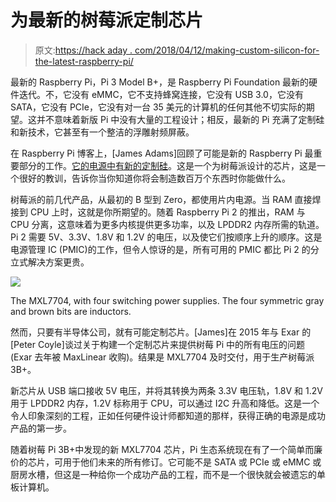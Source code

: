 # 为最新的树莓派定制芯片

> 原文:[https://hack aday . com/2018/04/12/making-custom-silicon-for-the-latest-raspberry-pi/](https://hackaday.com/2018/04/12/making-custom-silicon-for-the-latest-raspberry-pi/)

最新的 Raspberry Pi，Pi 3 Model B+，是 Raspberry Pi Foundation 最新的硬件迭代。不，它没有 eMMC，它不支持蜂窝连接，它没有 USB 3.0，它没有 SATA，它没有 PCIe，它没有对一台 35 美元的计算机的任何其他不切实际的期望。这并不意味着新版 Pi 中没有大量的工程设计；相反，最新的 Pi 充满了定制硅和新技术，它甚至有一个整洁的浮雕射频屏蔽。

在 Raspberry Pi 博客上，[James Adams]回顾了可能是新的 Raspberry Pi 最重要部分的工作。[它的电源中有新的定制硅](https://www.raspberrypi.org/blog/pi-power-supply-chip/)。这是一个为树莓派设计的芯片，这是一个很好的教训，告诉你当你知道你将会制造数百万个东西时你能做什么。

树莓派的前几代产品，从最初的 B 型到 Zero，都使用片内电源。当 RAM 直接焊接到 CPU 上时，这就是你所期望的。随着 Raspberry Pi 2 的推出，RAM 与 CPU 分离，这意味着为更多内核提供更多功率，以及 LPDDR2 内存所需的轨道。Pi 2 需要 5V、3.3V、1.8V 和 1.2V 的电压，以及使它们按顺序上升的顺序。这是电源管理 IC (PMIC)的工作，但令人惊讶的是，所有可用的 PMIC 都比 Pi 2 的分立式解决方案更贵。

[![](../Images/4985e6b8b48f47577d9e77fd43d2ffa9.png)](https://hackaday.com/wp-content/uploads/2018/04/pipsu.jpg)

The MXL7704, with four switching power supplies. The four symmetric gray and brown bits are inductors.

然而，只要有半导体公司，就有可能定制芯片。[James]在 2015 年与 Exar 的[Peter Coyle]谈过关于构建一个定制芯片来提供树莓 Pi 中的所有电压的问题(Exar 去年被 MaxLinear 收购)。结果是 MXL7704 及时交付，用于生产树莓派 3B+。

新芯片从 USB 端口接收 5V 电压，并将其转换为两条 3.3V 电压轨，1.8V 和 1.2V 用于 LPDDR2 内存，1.2V 标称用于 CPU，可以通过 I2C 升高和降低。这是一个令人印象深刻的工程，正如任何硬件设计师都知道的那样，获得正确的电源是成功产品的第一步。

随着树莓 Pi 3B+中发现的新 MXL7704 芯片，Pi 生态系统现在有了一个简单而廉价的芯片，可用于他们未来的所有修订。它可能不是 SATA 或 PCIe 或 eMMC 或厨房水槽，但这是一种给你一个成功产品的工程，而不是一个很快就会被遗忘的单板计算机。